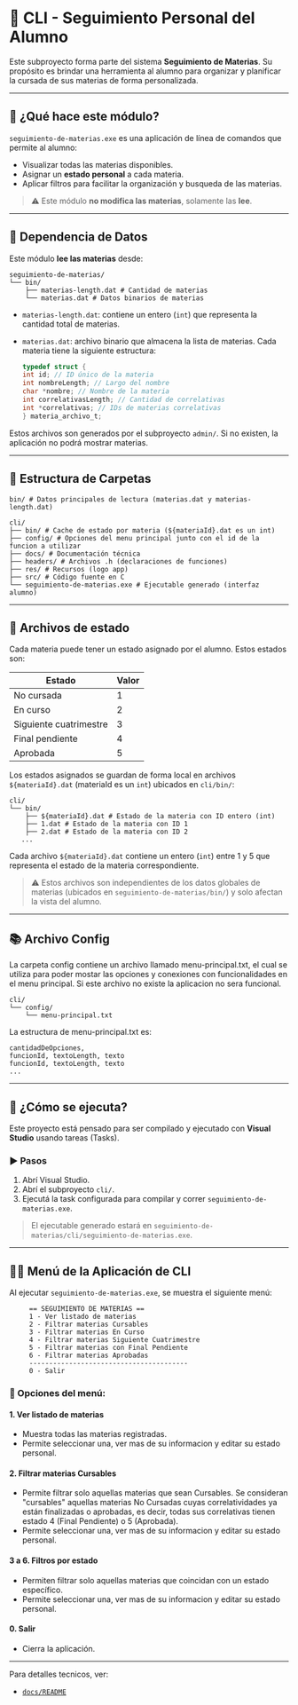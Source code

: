 # 👤 CLI - Seguimiento Personal del Alumno

Este subproyecto forma parte del sistema **Seguimiento de Materias**. Su propósito es brindar una herramienta al alumno para organizar y planificar la cursada de sus materias de forma personalizada.

---

## 📌 ¿Qué hace este módulo?

`seguimiento-de-materias.exe` es una aplicación de línea de comandos que permite al alumno:

- Visualizar todas las materias disponibles.
- Asignar un **estado personal** a cada materia.
- Aplicar filtros para facilitar la organización y busqueda de las materias.

> ⚠️ Este módulo **no modifica las materias**, solamente las **lee**.

---

## 🔗 Dependencia de Datos

Este módulo **lee las materias** desde:

```
seguimiento-de-materias/
└── bin/
    ├── materias-length.dat # Cantidad de materias
    └── materias.dat # Datos binarios de materias
```

- `materias-length.dat`: contiene un entero (`int`) que representa la cantidad total de materias.
- `materias.dat`: archivo binario que almacena la lista de materias. Cada materia tiene la siguiente estructura:

  ```c
  typedef struct {
  int id; // ID único de la materia
  int nombreLength; // Largo del nombre
  char *nombre; // Nombre de la materia
  int correlativasLength; // Cantidad de correlativas
  int *correlativas; // IDs de materias correlativas
  } materia_archivo_t;
  ```

Estos archivos son generados por el subproyecto `admin/`. Si no existen, la aplicación no podrá mostrar materias.

---

## 📁 Estructura de Carpetas

```
bin/ # Datos principales de lectura (materias.dat y materias-length.dat)

cli/
├── bin/ # Cache de estado por materia (${materiaId}.dat es un int)
├── config/ # Opciones del menu principal junto con el id de la funcion a utilizar
├── docs/ # Documentación técnica
├── headers/ # Archivos .h (declaraciones de funciones)
├── res/ # Recursos (logo app)
├── src/ # Código fuente en C
└── seguimiento-de-materias.exe # Ejecutable generado (interfaz alumno)
```

---

## 💾 Archivos de estado

Cada materia puede tener un estado asignado por el alumno. Estos estados son:

| Estado                 | Valor |
| ---------------------- | ----- |
| No cursada             | 1     |
| En curso               | 2     |
| Siguiente cuatrimestre | 3     |
| Final pendiente        | 4     |
| Aprobada               | 5     |

Los estados asignados se guardan de forma local en archivos `${materiaId}.dat` (materiaId es un `int`) ubicados en `cli/bin/`:

```
cli/
└── bin/
    ├── ${materiaId}.dat # Estado de la materia con ID entero (int)
    ├── 1.dat # Estado de la materia con ID 1
    ├── 2.dat # Estado de la materia con ID 2
   ...
```

Cada archivo `${materiaId}.dat` contiene un entero (`int`) entre 1 y 5 que representa el estado de la materia correspondiente.

> ⚠️ Estos archivos son independientes de los datos globales de materias (ubicados en `seguimiento-de-materias/bin/`) y solo afectan la vista del alumno.

---

## 📚 Archivo Config

La carpeta config contiene un archivo llamado menu-principal.txt, el cual se utiliza para poder mostar las opciones y conexiones con funcionalidades en el menu principal.
Si este archivo no existe la aplicacion no sera funcional.

```
cli/
└── config/
    └── menu-principal.txt
```

La estructura de menu-principal.txt es:

```
cantidadDeOpciones,
funcionId, textoLength, texto
funcionId, textoLength, texto
...
```

---

## 🚀 ¿Cómo se ejecuta?

Este proyecto está pensado para ser compilado y ejecutado con **Visual Studio** usando tareas (Tasks).

### ▶️ Pasos

1. Abrí Visual Studio.
2. Abrí el subproyecto `cli/`.
3. Ejecutá la task configurada para compilar y correr `seguimiento-de-materias.exe`.

> El ejecutable generado estará en `seguimiento-de-materias/cli/seguimiento-de-materias.exe`.

---

## 🧑‍💻 Menú de la Aplicación de CLI

Al ejecutar `seguimiento-de-materias.exe`, se muestra el siguiente menú:

```
     == SEGUIMIENTO DE MATERIAS ==
     1 - Ver listado de materias
     2 - Filtrar materias Cursables
     3 - Filtrar materias En Curso
     4 - Filtrar materias Siguiente Cuatrimestre
     5 - Filtrar materias con Final Pendiente
     6 - Filtrar materias Aprobadas
     ----------------------------------------
     0 - Salir
```

### 📘 Opciones del menú:

#### 1. Ver listado de materias

- Muestra todas las materias registradas.
- Permite seleccionar una, ver mas de su informacion y editar su estado personal.

#### 2. Filtrar materias Cursables

- Permite filtrar solo aquellas materias que sean Cursables. Se consideran "cursables" aquellas materias No Cursadas cuyas correlatividades ya están finalizadas o aprobadas, es decir, todas sus correlativas tienen estado 4 (Final Pendiente) o 5 (Aprobada).
- Permite seleccionar una, ver mas de su informacion y editar su estado personal.

#### 3 a 6. Filtros por estado

- Permiten filtrar solo aquellas materias que coincidan con un estado específico.
- Permite seleccionar una, ver mas de su informacion y editar su estado personal.

#### 0. Salir

- Cierra la aplicación.

---

Para detalles tecnicos, ver:

- [`docs/README`](docs/README)
